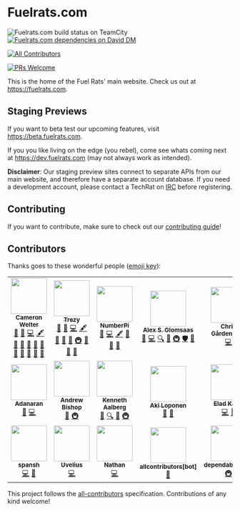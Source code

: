# Fuelrats.com

![Fuelrats.com build status on TeamCity][TCCI-badge]
[![Fuelrats.com dependencies on David DM][daviddm-badge]][daviddm]


<!-- ALL-CONTRIBUTORS-BADGE:START - Do not remove or modify this section -->
[![All Contributors](https://img.shields.io/badge/all_contributors-15-orange.svg?style=flat-square)](#contributors-)
<!-- ALL-CONTRIBUTORS-BADGE:END -->
[![PRs Welcome][prs-badge]][prs]



This is the home of the Fuel Rats' main website. Check us out at https://fuelrats.com.


## Staging Previews

If you want to beta test our upcoming features, visit https://beta.fuelrats.com.

If you you like living on the edge (you rebel), come see whats coming next at https://dev.fuelrats.com (may not always work as intended).

**Disclaimer**: Our staging preview sites connect to separate APIs from our main website, and therefore have a separate account database. If you need a development account, please contact a TechRat on [IRC][irc] before registering.

## Contributing

If you want to contribute, make sure to check out our [contributing guide][contributing]!

## Contributors

Thanks goes to these wonderful people ([emoji key](https://github.com/kentcdodds/all-contributors#emoji-key)):

<!-- ALL-CONTRIBUTORS-LIST:START - Do not remove or modify this section -->
<!-- prettier-ignore-start -->
<!-- markdownlint-disable -->
<table>
  <tr>
    <td align="center"><a href="https://github.com/UncleClapton"><img src="https://avatars2.githubusercontent.com/u/2686824?v=4" width="80px;" alt=""/><br /><sub><b>Cameron Welter</b></sub></a><br /><a href="#blog-UncleClapton" title="Blogposts">📝</a> <a href="https://github.com/FuelRats/fuelrats.com/issues?q=author%3AUncleClapton" title="Bug reports">🐛</a> <a href="https://github.com/FuelRats/fuelrats.com/commits?author=UncleClapton" title="Code">💻</a> <a href="#content-UncleClapton" title="Content">🖋</a> <a href="#design-UncleClapton" title="Design">🎨</a> <a href="https://github.com/FuelRats/fuelrats.com/commits?author=UncleClapton" title="Documentation">📖</a> <a href="#ideas-UncleClapton" title="Ideas, Planning, & Feedback">🤔</a> <a href="#maintenance-UncleClapton" title="Maintenance">🚧</a> <a href="#plugin-UncleClapton" title="Plugin/utility libraries">🔌</a> <a href="#projectManagement-UncleClapton" title="Project Management">📆</a> <a href="#question-UncleClapton" title="Answering Questions">💬</a> <a href="https://github.com/FuelRats/fuelrats.com/pulls?q=is%3Apr+reviewed-by%3AUncleClapton" title="Reviewed Pull Requests">👀</a> <a href="#tool-UncleClapton" title="Tools">🔧</a> <a href="#userTesting-UncleClapton" title="User Testing">📓</a></td>
    <td align="center"><a href="http://trezy.com"><img src="https://avatars2.githubusercontent.com/u/442980?v=4" width="80px;" alt=""/><br /><sub><b>Trezy</b></sub></a><br /><a href="#blog-trezy" title="Blogposts">📝</a> <a href="https://github.com/FuelRats/fuelrats.com/issues?q=author%3Atrezy" title="Bug reports">🐛</a> <a href="https://github.com/FuelRats/fuelrats.com/commits?author=trezy" title="Code">💻</a> <a href="#content-trezy" title="Content">🖋</a> <a href="#design-trezy" title="Design">🎨</a> <a href="https://github.com/FuelRats/fuelrats.com/commits?author=trezy" title="Documentation">📖</a> <a href="#ideas-trezy" title="Ideas, Planning, & Feedback">🤔</a> <a href="#infra-trezy" title="Infrastructure (Hosting, Build-Tools, etc)">🚇</a> <a href="#question-trezy" title="Answering Questions">💬</a> <a href="https://github.com/FuelRats/fuelrats.com/pulls?q=is%3Apr+reviewed-by%3Atrezy" title="Reviewed Pull Requests">👀</a> <a href="#userTesting-trezy" title="User Testing">📓</a></td>
    <td align="center"><a href="https://github.com/314numberpi"><img src="https://avatars0.githubusercontent.com/u/15672322?v=4" width="80px;" alt=""/><br /><sub><b>NumberPi</b></sub></a><br /><a href="https://github.com/FuelRats/fuelrats.com/issues?q=author%3A314numberpi" title="Bug reports">🐛</a> <a href="https://github.com/FuelRats/fuelrats.com/commits?author=314numberpi" title="Code">💻</a> <a href="#content-314numberpi" title="Content">🖋</a> <a href="#design-314numberpi" title="Design">🎨</a> <a href="https://github.com/FuelRats/fuelrats.com/pulls?q=is%3Apr+reviewed-by%3A314numberpi" title="Reviewed Pull Requests">👀</a> <a href="#userTesting-314numberpi" title="User Testing">📓</a></td>
    <td align="center"><a href="https://github.com/xlexi"><img src="https://avatars0.githubusercontent.com/u/125232?v=4" width="80px;" alt=""/><br /><sub><b>Alex S. Glomsaas</b></sub></a><br /><a href="https://github.com/FuelRats/fuelrats.com/issues?q=author%3Axlexi" title="Bug reports">🐛</a> <a href="https://github.com/FuelRats/fuelrats.com/commits?author=xlexi" title="Code">💻</a> <a href="#fundingFinding-xlexi" title="Funding Finding">🔍</a> <a href="#ideas-xlexi" title="Ideas, Planning, & Feedback">🤔</a> <a href="#infra-xlexi" title="Infrastructure (Hosting, Build-Tools, etc)">🚇</a> <a href="#security-xlexi" title="Security">🛡️</a> <a href="#userTesting-xlexi" title="User Testing">📓</a></td>
    <td align="center"><a href="https://itssimple.se"><img src="https://avatars0.githubusercontent.com/u/11502257?v=4" width="80px;" alt=""/><br /><sub><b>Chris Gårdenberg</b></sub></a><br /><a href="https://github.com/FuelRats/fuelrats.com/commits?author=itssimple" title="Code">💻</a></td>
  </tr>
  <tr>
    <td align="center"><a href="https://github.com/Adanaran"><img src="https://avatars0.githubusercontent.com/u/2139937?v=4" width="80px;" alt=""/><br /><sub><b>Adanaran</b></sub></a><br /><a href="https://github.com/FuelRats/fuelrats.com/issues?q=author%3AAdanaran" title="Bug reports">🐛</a> <a href="https://github.com/FuelRats/fuelrats.com/commits?author=Adanaran" title="Code">💻</a></td>
    <td align="center"><a href="https://github.com/andybish"><img src="https://avatars2.githubusercontent.com/u/6172379?v=4" width="80px;" alt=""/><br /><sub><b>Andrew Bishop</b></sub></a><br /><a href="https://github.com/FuelRats/fuelrats.com/issues?q=author%3Aandybish" title="Bug reports">🐛</a> <a href="#infra-andybish" title="Infrastructure (Hosting, Build-Tools, etc)">🚇</a></td>
    <td align="center"><a href="https://github.com/kenneaal"><img src="https://avatars3.githubusercontent.com/u/3196591?v=4" width="80px;" alt=""/><br /><sub><b>Kenneth Aalberg</b></sub></a><br /><a href="https://github.com/FuelRats/fuelrats.com/issues?q=author%3Akenneaal" title="Bug reports">🐛</a> <a href="#fundingFinding-kenneaal" title="Funding Finding">🔍</a> <a href="#ideas-kenneaal" title="Ideas, Planning, & Feedback">🤔</a> <a href="#infra-kenneaal" title="Infrastructure (Hosting, Build-Tools, etc)">🚇</a></td>
    <td align="center"><a href="https://github.com/Belserium"><img src="https://avatars0.githubusercontent.com/u/1807416?v=4" width="80px;" alt=""/><br /><sub><b>Aki Loponen</b></sub></a><br /><a href="https://github.com/FuelRats/fuelrats.com/issues?q=author%3ABelserium" title="Bug reports">🐛</a> <a href="#ideas-Belserium" title="Ideas, Planning, & Feedback">🤔</a></td>
    <td align="center"><a href="https://github.com/EladKarni"><img src="https://avatars0.githubusercontent.com/u/39969481?v=4" width="80px;" alt=""/><br /><sub><b>Elad Karni</b></sub></a><br /><a href="https://github.com/FuelRats/fuelrats.com/commits?author=EladKarni" title="Code">💻</a> <a href="#design-EladKarni" title="Design">🎨</a></td>
  </tr>
  <tr>
    <td align="center"><a href="https://github.com/spansh"><img src="https://avatars2.githubusercontent.com/u/103208?v=4" width="80px;" alt=""/><br /><sub><b>spansh</b></sub></a><br /><a href="https://github.com/FuelRats/fuelrats.com/commits?author=spansh" title="Code">💻</a> <a href="#design-spansh" title="Design">🎨</a></td>
    <td align="center"><a href="https://github.com/Uvelius"><img src="https://avatars0.githubusercontent.com/u/35564469?v=4" width="80px;" alt=""/><br /><sub><b>Uvelius</b></sub></a><br /><a href="https://github.com/FuelRats/fuelrats.com/commits?author=Uvelius" title="Code">💻</a></td>
    <td align="center"><a href="https://github.com/noctilucent-dev"><img src="https://avatars3.githubusercontent.com/u/52113097?v=4" width="80px;" alt=""/><br /><sub><b>Nathan</b></sub></a><br /><a href="https://github.com/FuelRats/fuelrats.com/commits?author=noctilucent-dev" title="Code">💻</a></td>
    <td align="center"><a href="https://github.com/apps/allcontributors"><img src="https://avatars0.githubusercontent.com/in/23186?v=4" width="80px;" alt=""/><br /><sub><b>allcontributors[bot]</b></sub></a><br /><a href="https://github.com/FuelRats/fuelrats.com/commits?author=allcontributors[bot]" title="Documentation">📖</a></td>
    <td align="center"><a href="https://github.com/apps/dependabot"><img src="https://avatars2.githubusercontent.com/in/29110?v=4" width="80px;" alt=""/><br /><sub><b>dependabot[bot]</b></sub></a><br /><a href="#infra-dependabot[bot]" title="Infrastructure (Hosting, Build-Tools, etc)">🚇</a></td>
  </tr>
</table>

<!-- markdownlint-enable -->
<!-- prettier-ignore-end -->
<!-- ALL-CONTRIBUTORS-LIST:END -->

This project follows the [all-contributors](https://github.com/kentcdodds/all-contributors) specification. Contributions of any kind welcome!


[contributing]: CONTRIBUTING.md
[contributors]: CONTRIBUTORS.md
[code-of-conduct]: CODE_OF_CONDUCT.md
[code-of-conduct-badge]: https://img.shields.io/badge/code%20of-conduct-ff69b4.svg?style=flat-square
[codeclimate]: https://codeclimate.com/github/FuelRats/fuelrats.com
[codeclimate-badge]: https://img.shields.io/codeclimate/github/FuelRats/fuelrats.com.svg?style=flat-square
[coveralls]: https://coveralls.io/github/FuelRats/fuelrats.com
[coveralls-badge]: https://img.shields.io/coveralls/FuelRats/fuelrats.com.svg?style=flat-square
[daviddm]: https://david-dm.org/Fuelrats/fuelrats.com
[daviddm-badge]: https://img.shields.io/david/Fuelrats/fuelrats.com.svg?style=flat-square
[github-watch]: https://github.com/FuelRats/fuelrats.com/watchers
[github-watch-badge]: https://img.shields.io/github/watchers/FuelRats/fuelrats.com.svg?style=social
[github-star]: https://github.com/FuelRats/fuelrats.com/stargazers
[github-star-badge]: https://img.shields.io/github/stars/FuelRats/fuelrats.com.svg?style=social
[irc]: https://kiwi.fuelrats.com:7778/
[prs]: CONTRIBUTING.md
[prs-badge]: https://img.shields.io/badge/PRs-welcome-brightgreen.svg?style=flat-square
[TCCI-badge]: https://img.shields.io/teamcity/build/s/FuelratsCom_NextJsBuild?server=https%3A%2F%2Fteamcity.fuelrats.com&style=flat-square
